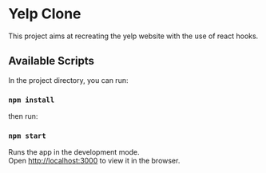 # Yelp Clone 

This project aims at recreating the yelp website with the use of react hooks.

## Available Scripts

In the project directory, you can run:

### `npm install`

then run:
### `npm start`

Runs the app in the development mode.\
Open [http://localhost:3000](http://localhost:3000) to view it in the browser.

